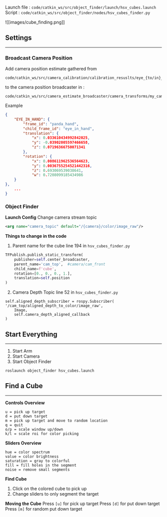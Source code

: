 
Launch file : `code/catkin_ws/src/object_finder/launch/hsv_cubes.launch`
Script : `code/catkin_ws/src/object_finder/nodes/hsv_cubes_finder.py`

![[images/cube_finding.png]]


## Settings
---

### Broadcast Camera Position
Add camera position estimate gathered from 
```
code/catkin_ws/src/camera_calibration/calibration_resuslts/eye_{to/in}_hand/{camera}/{filename}
``` 
to the camera position broadcaster in :
```
code/catkin_ws/src/camera_estimate_broadcaster/camera_transforms/my_cameras.json
```

Example
```json
{  
	"EYE_IN_HAND": {  
		"frame_id": "panda_hand",  
		"child_frame_id": "eye_in_hand",  
		"translation": {  
			"x": 0.033610434992842025,  
			"y": -0.03902005597466658,  
			"z": 0.07196366750071341  
		},  
		"rotation": {  
			"x": 0.008611962536564623,  
			"y": 0.0036755254521442316,  
			"z": 0.693069539038641,  
			"w": 0.7208099185434986  
	}  
},
	...
}
```


### Object Finder

**Launch Config**
Change camera stream topic
```xml
<arg name="camera_topic" default="/{camera}/color/image_raw"/>
```

**Things to change in the code**
1. Parent name for the cube
line 194 in `hsv_cubes_finder.py` 
```python
TFPublish.publish_static_transform(
    publisher=self.center_broadcaster,  
	parent_name='cam_top',  #camera/cam_front
	child_name=f'cube',  
	rotation=[0., 0., 0., 1.],  
	translation=self.position
)
```

2. Camera Depth Topic
line 52 in `hsv_cubes_finder.py` 
```python:
self.aligned_depth_subscriber = rospy.Subscriber(									'/cam_top/aligned_depth_to_color/image_raw', 
	Image,  
	self.camera_depth_aligned_callback
)
```

## Start Everything
---
1. Start Arm
2. Start Camera
3. Start Object Finder
```
roslaunch object_finder hsv_cubes.launch
```


## Find a Cube
---

**Controls Overview**
```
u = pick up target
d = put down target
m = pick up target and move to random location
q = quit
o/p = scale window up/down
k/l = scale roi for color picking
```

**Sliders Overview**
```
hue = color spectrum 
value = color brightness
saturation = gray to colorful
fill = fill holes in the segment
noise = remove small segments
```


**Find Cube**
1. Click on the colored cube to pick up
2. Change sliders to only segment the target

**Moving the Cube**
Press `[u]` for pick up target
Press `[d]` for put down target
Press `[m]` for random put down target